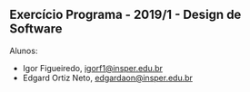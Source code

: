 Exercício Programa - 2019/1 - Design de Software
------------------------------------------------

Alunos: 
- Igor Figueiredo, igorf1@insper.edu.br
- Edgard Ortiz Neto, edgardaon@insper.edu.br
